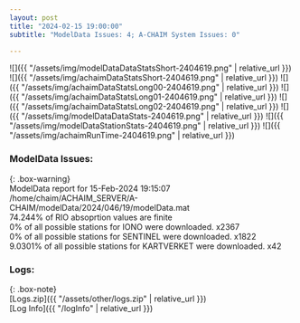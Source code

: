 ```yaml
---
layout: post
title: "2024-02-15 19:00:00"
subtitle: "ModelData Issues: 4; A-CHAIM System Issues: 0"

---
```


![]({{ "/assets/img/modelDataDataStatsShort-2404619.png" | relative_url }})
![]({{ "/assets/img/achaimDataStatsShort-2404619.png" | relative_url }})
![]({{ "/assets/img/achaimDataStatsLong00-2404619.png" | relative_url }})
![]({{ "/assets/img/achaimDataStatsLong01-2404619.png" | relative_url }})
![]({{ "/assets/img/achaimDataStatsLong02-2404619.png" | relative_url }})
![]({{ "/assets/img/modelDataDataStats-2404619.png" | relative_url }})
![]({{ "/assets/img/modelDataStationStats-2404619.png" | relative_url }})
![]({{ "/assets/img/achaimRunTime-2404619.png" | relative_url }})


### ModelData Issues:  
  
{: .box-warning}  
 ModelData report for 15-Feb-2024 19:15:07   
 /home/chaim/ACHAIM_SERVER/A-CHAIM/modelData/2024/046/19/modelData.mat   
 74.244% of RIO absoprtion values are finite   
 0% of all possible stations for IONO were downloaded. x2367   
 0% of all possible stations for SENTINEL were downloaded. x1822   
 9.0301% of all possible stations for KARTVERKET were downloaded. x42   
  


### Logs:  
  
{: .box-note}  
[Logs.zip]({{ "/assets/other/logs.zip" | relative_url }})  
[Log Info]({{ "/logInfo" | relative_url }})  
